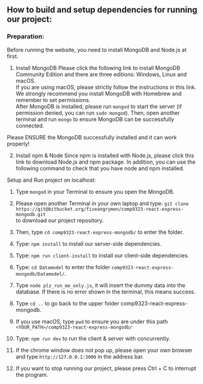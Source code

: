 ## How to build and setup dependencies for running our project: 

### Preparation: 

Before running the website, you need to install MongoDB and Node.js at first. 

1. Install MongoDB 
Please click the following link to install MongoDB Community Edition and there are three editions: Windows, Linux and macOS.  
If you are using macOS, please strictly follow the instructions in this link. We strongly recommend you install MongoDB with Homebrew and remember to set permissions.  
After MongoDB is installed, please run `mongod` to start the server (if permission denied, you can run `sudo mongod`). Then, open another terminal and run `mongo` to ensure MongoDB can be successfully connected. 

Please ENSURE the MongoDB successfully installed and it can work properly! 

2. Install npm & Node 
Since npm is installed with Node.js, please click this link to download Node.js and npm package. In addition, you can use the following command to check that you have node and npm installed. 
  

Setup and Run project on localhost: 

1. Type `mongod` in your Terminal to ensure you open the MongoDB.   

2. Please open another Terminal in your own laptop and type: 
`git clone https://git@bitbucket.org/fiveangrymen/comp9323-react-express-mongodb.git `  
to download our project repository. 

3. Then, type `cd comp9323-react-express-mongodb/` to enter the folder.  

4. Type: `npm install` to install our server-side dependencies. 

5. Type: `npm run client-install` to install our client-side dependencies. 

6. Type: `cd Datamodel` to enter the folder `comp9323-react-express-mongodb/Datamodel/`. 

7. Type `node plz_run_me_only.js`, it will insert the dummy data into the database. If there is no error shown in the terminal, this means success. 

8. Type `cd ..` to go back to the upper folder comp9323-react-express-mongodb. 

9. If you use macOS, type `pwd` to ensure you are under this path `<YOUR_PATH>/comp9323-react-express-mongodb/` 

10. Type: `npm run dev` to run the client & server with concurrently. 

11. If the chrome window does not pop up, please open your own browser and type `http://127.0.0.1:3000` in the address bar. 

12. If you want to stop running our project, please press Ctrl + C to interrupt the program. 